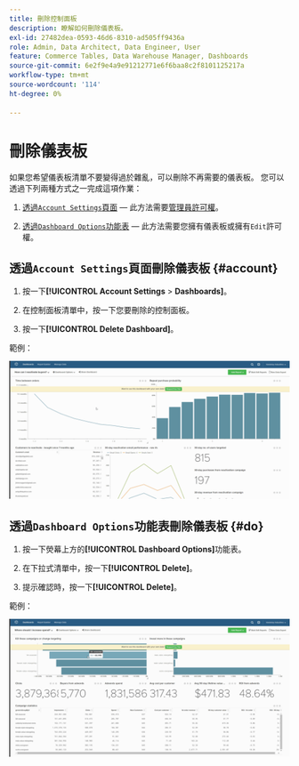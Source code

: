 ```yaml
---
title: 刪除控制面板
description: 瞭解如何刪除儀表板。
exl-id: 27482dea-0593-46d6-8310-ad505ff9436a
role: Admin, Data Architect, Data Engineer, User
feature: Commerce Tables, Data Warehouse Manager, Dashboards
source-git-commit: 6e2f9e4a9e91212771e6f6baa8c2f8101125217a
workflow-type: tm+mt
source-wordcount: '114'
ht-degree: 0%

---
```


# 刪除儀表板

如果您希望儀表板清單不要變得過於雜亂，可以刪除不再需要的儀表板。 您可以透過下列兩種方式之一完成這項作業：

1. [透過`Account Settings`頁面](#account) — 此方法需要[管理員許可權](../../administrator/user-management/user-management.md)。

1. [透過`Dashboard Options`功能表](#do) — 此方法需要您擁有儀表板或擁有`Edit`許可權。

## 透過`Account Settings`頁面刪除儀表板 {#account}

1. 按一下&#x200B;**[!UICONTROL Account Settings** > **Dashboards]**。

1. 在控制面板清單中，按一下您要刪除的控制面板。

1. 按一下&#x200B;**[!UICONTROL Delete Dashboard]**。

範例：

![刪除儀表板](../../assets/deleting_dash.gif)<!--{: width="703" height="346"}-->

## 透過`Dashboard Options`功能表刪除儀表板 {#do}

1. 按一下熒幕上方的&#x200B;**[!UICONTROL Dashboard Options]**&#x200B;功能表。

1. 在下拉式清單中，按一下&#x200B;**[!UICONTROL Delete]**。

1. 提示確認時，按一下&#x200B;**[!UICONTROL Delete]**。

範例：

![刪除儀表板](../../assets/deleting_dash_2.gif)<!--{: width="703" height="347"}-->
